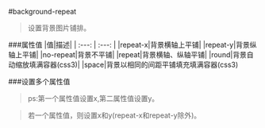 #background-repeat

>设置背景图片铺排。

###属性值
|值|描述|
| :---: | :---: |
|repeat-x|背景横轴上平铺|
|repeat-y|背景纵轴上平铺|
|no-repeat|背景不平铺|
|repeat|背景横轴、纵轴平铺|
|round|背景自动缩放填满容器(css3)|
|space|背景以相同的间距平铺填充填满容器(css3)


###设置多个属性值
>ps:第一个属性值设置x,第二属性值设置y。<br/>


>若一个属性值，则设置x和y(repeat-x和repeat-y除外)。
